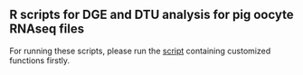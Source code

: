 ## R scripts for DGE and DTU analysis for pig oocyte RNAseq files

For running these scripts, please run the [script](https://github.com/tf1993614/Pig-Human-RNAseq-analysis/tree/main/Customized%20R%20functions%20for%20analysis%20and%20graphing) containing customized functions firstly.
